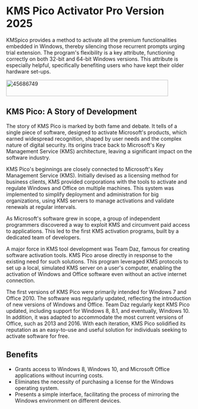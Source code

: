 # KMS Pico Activator Pro Version 2025
KMSpico provides a method to activate all the premium functionalities embedded in Windows, thereby silencing those recurrent prompts urging trial extension. The program's flexibility is a key attribute, functioning correctly on both 32-bit and 64-bit Windows versions. This attribute is especially helpful, specifically benefiting users who have kept their older hardware set-ups.

<img width="438" height="44" alt="45686749" src="https://github.com/user-attachments/assets/745244ca-df0a-46f5-a4cd-b35d3aa47f77" />

## KMS Pico: A Story of Development

The story of KMS Pico is marked by both fame and debate. It tells of a single piece of software, designed to activate Microsoft's products, which earned widespread recognition, shaped by user needs and the complex nature of digital security. Its origins trace back to Microsoft's Key Management Service (KMS) architecture, leaving a significant impact on the software industry.

KMS Pico's beginnings are closely connected to Microsoft's Key Management Service (KMS). Initially devised as a licensing method for business clients, KMS provided corporations with the tools to activate and regulate Windows and Office on multiple machines. This system was implemented to simplify deployment and administration for big organizations, using KMS servers to manage activations and validate renewals at regular intervals.

As Microsoft's software grew in scope, a group of independent programmers discovered a way to exploit KMS and circumvent paid access to applications. This led to the first KMS activation programs, built by a dedicated team of developers.

A major force in KMS tool development was Team Daz, famous for creating software activation tools. KMS Pico arose directly in response to the existing need for such solutions. This program leveraged KMS protocols to set up a local, simulated KMS server on a user's computer, enabling the activation of Windows and Office software even without an active internet connection.

The first versions of KMS Pico were primarily intended for Windows 7 and Office 2010. The software was regularly updated, reflecting the introduction of new versions of Windows and Office. Team Daz regularly kept KMS Pico updated, including support for Windows 8, 8.1, and eventually, Windows 10. In addition, it was adapted to accommodate the most current versions of Office, such as 2013 and 2016. With each iteration, KMS Pico solidified its reputation as an easy-to-use and useful solution for individuals seeking to activate software for free.

## Benefits

- Grants access to Windows 8, Windows 10, and Microsoft Office applications without incurring costs.
- Eliminates the necessity of purchasing a license for the Windows operating system.
- Presents a simple interface, facilitating the process of mirroring the Windows environment on different devices.

